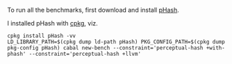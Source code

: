 To run all the benchmarks, first download and install
[pHash](http://phash.org/download/).

I installed pHash with [cpkg](http://hackage.haskell.org/package/cpkg), viz.

```
cpkg install pHash -vv
LD_LIBRARY_PATH=$(cpkg dump ld-path pHash) PKG_CONFIG_PATH=$(cpkg dump pkg-config pHash) cabal new-bench --constraint='perceptual-hash +with-phash' --constraint='perceptual-hash +llvm'
```
